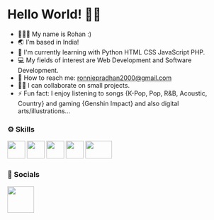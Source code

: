 # Hello World! 👋🏻 

- 🧑🏻‍💻 My name is Rohan :)
- 🌏 I’m based in India!
- 🌱 I'm currently learning with Python HTML CSS JavaScript PHP.
- 💻 My fields of interest are Web Development and Software Development.
- 📧 How to reach me: ronniepradhan2000@gmail.com 
- 🤝🏻 I can collaborate on small projects.  
- ⚡ Fun fact: I enjoy listening to songs {K-Pop, Pop, R&B, Acoustic, Country} and gaming {Genshin Impact} and also digital arts/illustrations...

### ⚙️ Skills
<a href="https://www.python.org/"><img src="https://user-images.githubusercontent.com/105499295/183478667-6473644d-0082-4674-bd03-8b669201f7cf.jpg" width=40px height=40px></a>   <a href="https://developer.mozilla.org/en-US/docs/Web/HTML"><img src="https://user-images.githubusercontent.com/105499295/183479459-59638df9-64b9-478b-9596-8a8d90b0d166.png" width=40px height=40px></a>   <a href="https://developer.mozilla.org/en-US/docs/Web/CSS"><img src="https://user-images.githubusercontent.com/105499295/183479865-2a8a5087-460c-4bef-ac98-c568ed9d0a57.png" width=40px height=40px></a>   <a href="https://developer.mozilla.org/en-US/docs/Web/JavaScript"><img src="https://user-images.githubusercontent.com/105499295/183480250-9fa20bca-5d89-4390-a309-e7fd30e063f7.png" width=40px height=40px></a>   <a href="https://www.php.net/docs.php"><img src="https://user-images.githubusercontent.com/105499295/183481291-3aece34e-aeb2-4409-a9bd-912423361c20.png" width=60px height=40px></a>

### 📱 Socials
<a href="https://www.instagram.com/ronnie_pradhan_/"><img src="https://user-images.githubusercontent.com/105499295/183482474-b4d5e663-aab9-46d6-969a-dc6f167040de.jpg" width=60px height=60px></a>
